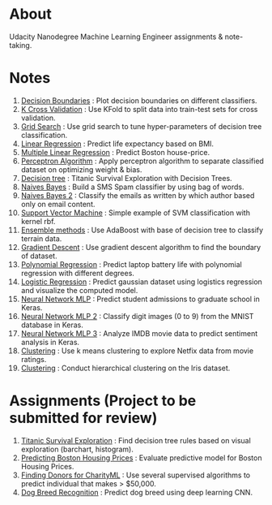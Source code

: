 # About
Udacity Nanodegree Machine Learning Engineer assignments & note-taking.

# Notes
1. [Decision Boundaries](https://github.com/woo-chia-wei/udacity-machine-learning-engineer/blob/master/00_exercises/01_decision_boundaries.ipynb) : Plot decision boundaries on different classifiers.
2. [K Cross Validation](https://github.com/woo-chia-wei/udacity-machine-learning-engineer/blob/master/00_exercises/02_k_cross_validation.ipynb) : Use KFold to split data into train-test sets for cross validation. 
3. [Grid Search](https://github.com/woo-chia-wei/udacity-machine-learning-engineer/blob/master/00_exercises/03_grid_search.ipynb) : Use grid search to tune hyper-parameters of decision tree classification. 
4. [Linear Regression](https://github.com/woo-chia-wei/udacity-machine-learning-engineer/blob/master/00_exercises/04_linear_regression.ipynb) : Predict life expectancy based on BMI.
5. [Multiple Linear Regression](https://github.com/woo-chia-wei/udacity-machine-learning-engineer/blob/master/00_exercises/05_multiple_linear_regression.ipynb) : Predict Boston house-price.
6. [Perceptron Algorithm](https://github.com/woo-chia-wei/udacity-machine-learning-engineer/blob/master/00_exercises/06_perceptron_algorithm.ipynb) : Apply perceptron algorithm to separate classified dataset on optimizing weight & bias.
7. [Decision tree](https://github.com/woo-chia-wei/udacity-machine-learning-engineer/blob/master/00_exercises/07_decision_tree.ipynb) : Titanic Survival Exploration with Decision Trees.
8. [Naives Bayes](https://github.com/woo-chia-wei/udacity-machine-learning-engineer/blob/master/00_exercises/08_naive_bayes.ipynb) : Build a SMS Spam classifier by using bag of words.
9. [Naives Bayes 2](https://github.com/woo-chia-wei/udacity-machine-learning-engineer/blob/master/00_exercises/09_naive_bayes_2.ipynb) : Classify the emails as written by which author based only on email content.
10. [Support Vector Machine](https://github.com/woo-chia-wei/udacity-machine-learning-engineer/blob/master/00_exercises/10_support_vector_machine.ipynb) : Simple example of SVM classification with kernel rbf.
11. [Ensemble methods](https://github.com/woo-chia-wei/udacity-machine-learning-engineer/blob/master/00_exercises/11_ensemble_methods.ipynb) : Use AdaBoost with base of decision tree to classify terrain data. 
12. [Gradient Descent](https://github.com/woo-chia-wei/udacity-machine-learning-engineer/blob/master/00_exercises/12_gradient_descent.ipynb) : Use gradient descent algorithm to find the boundary of dataset.
13. [Polynomial Regression](https://github.com/woo-chia-wei/udacity-machine-learning-engineer/blob/master/00_exercises/13_polynomial_regression.ipynb) : Predict laptop battery life with polynomial regression with different degrees.
14. [Logistic Regression](https://github.com/woo-chia-wei/udacity-machine-learning-engineer/blob/master/00_exercises/14_logistics_regression.ipynb) : Predict gaussian dataset using logistics regression and visualize the computed model.
15. [Neural Network MLP](https://github.com/woo-chia-wei/udacity-machine-learning-engineer/blob/master/00_exercises/15_neural_networks_mlp.ipynb) : Predict student admissions to graduate school in Keras.
16. [Neural Network MLP 2](https://github.com/woo-chia-wei/udacity-machine-learning-engineer/blob/master/00_exercises/16_neural_networks_mlp_2.ipynb) : Classify digit images (0 to 9) from the MNIST database in Keras.
17. [Neural Network MLP 3](https://github.com/woo-chia-wei/udacity-machine-learning-engineer/blob/master/00_exercises/17_neural_networks_mlp_3.ipynb) : Analyze IMDB movie data to predict sentiment analysis in Keras.
18. [Clustering](https://github.com/woo-chia-wei/udacity-machine-learning-engineer/blob/master/00_exercises/18_clustering.ipynb) : Use k means clustering to explore Netfix data from movie ratings.
19. [Clustering](https://github.com/woo-chia-wei/udacity-machine-learning-engineer/blob/master/00_exercises/19_clustering_2.ipynb) : Conduct hierarchical clustering on the Iris dataset.

# Assignments (Project to be submitted for review)
1. [Titanic Survival Exploration](https://github.com/woo-chia-wei/udacity-machine-learning-engineer/tree/master/01_titanic_survival) : Find decision tree rules based on visual exploration (barchart, histogram).
2. [Predicting Boston Housing Prices](https://github.com/woo-chia-wei/udacity-machine-learning-engineer/blob/master/02_boston_housing) : Evaluate predictive model for Boston Housing Prices.
3. [Finding Donors for CharityML](https://github.com/woo-chia-wei/udacity-machine-learning-engineer/tree/master/03_finding_donors) : Use several supervised algorithms to predict individual that makes > $50,000.
4. [Dog Breed Recognition](https://github.com/woo-chia-wei/udacity-machine-learning-engineer/tree/master/04_dog_breed_classifier) : Predict dog breed using deep learning CNN.
